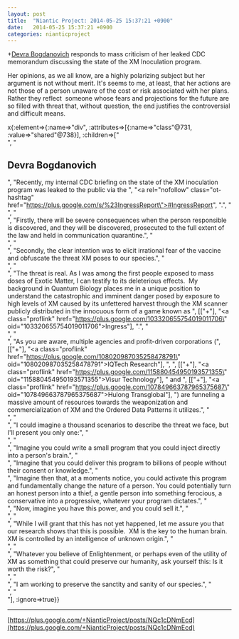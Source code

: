 ```yaml
---
layout: post
title:  "Niantic Project: 2014-05-25 15:37:21 +0900"
date:   2014-05-25 15:37:21 +0900
categories: nianticproject
---
```

+[Devra Bogdanovich](https://plus.google.com/102598577258553073047 "") responds to mass criticism of her leaked CDC memorandum discussing the state of the XM Inoculation program.

Her opinions, as we all know, are a highly polarizing subject but her argument is not without merit. It's seems to me, at least, that her actions are not those of a person unaware of the cost or risk associated with her plans. Rather they reflect  someone whose fears and projections for the future are so filled with threat that, without question, the end justifies the controversial and difficult means.

x{:element=>{:name=>"div", :attributes=>[{:name=>"class"@731, :value=>"shared"@738}], :children=>["<br />", "<h2>Devra Bogdanovich</h2>", "Recently, my internal CDC briefing on the state of the XM inoculation program was leaked to the public via the ", "<a rel=\"nofollow\" class=\"ot-hashtag\" href=\"https://plus.google.com/s/%23IngressReport\">#IngressReport</a>", ".", "<br />", "<br />", "Firstly, there will be severe consequences when the person responsible is discovered, and they will be discovered, prosecuted to the full extent of the law and held in communication quarantine.", "<br />", "<br />", "Secondly, the clear intention was to elicit irrational fear of the vaccine and obfuscate the threat XM poses to our species.", "<br />", "<br />", "The threat is real. As I was among the first people exposed to mass doses of Exotic Matter, I can testify to its deleterious effects.  My background in Quantum Biology places me in a unique position to understand the catastrophic and imminent danger posed by exposure to high levels of XM caused by its unfettered harvest through the XM scanner publicly distributed in the innocuous form of a game known as ", [["+"], "<a class=\"proflink\" href=\"https://plus.google.com/103320655754019011706\" oid=\"103320655754019011706\">Ingress</a>"], ".", "<br />", "<br />", "As you are aware, multiple agencies and profit-driven corporations (", [["+"], "<a class=\"proflink\" href=\"https://plus.google.com/108020987035258478791\" oid=\"108020987035258478791\">IQTech Research</a>"], ", ", [["+"], "<a class=\"proflink\" href=\"https://plus.google.com/115880454950193571355\" oid=\"115880454950193571355\">Visur Technology</a>"], " and ", [["+"], "<a class=\"proflink\" href=\"https://plus.google.com/107849663787965375687\" oid=\"107849663787965375687\">Hulong Transglobal</a>"], ") are funneling a massive amount of resources towards the weaponization and commercialization of XM and the Ordered Data Patterns it utilizes.", "<br />", "<br />", "I could imagine a thousand scenarios to describe the threat we face, but I'll present you only one:", "<br />", "<br />", "Imagine you could write a small program that you could inject directly into a person's brain.", "<br />", "Imagine that you could deliver this program to billions of people without their consent or knowledge.", "<br />", "Imagine then that, at a moments notice, you could activate this program and fundamentally change the nature of a person. You could potentially turn an honest person into a thief, a gentle person into something ferocious, a conservative into a progressive, whatever your program dictates.", "<br />", "Now, imagine you have this power, and you could sell it.", "<br />", "<br />", "While I will grant that this has not yet happened, let me assure you that our research shows that this is possible.  XM is the key to the human brain. XM is controlled by an intelligence of unknown origin.", "<br />", "<br />", "Whatever you believe of Enlightenment, or perhaps even of the utility of XM as something that could preserve our humanity, ask yourself this: Is it worth the risk?", "<br />", "<br />", "I am working to preserve the sanctity and sanity of our species.", "<br />", "<br />"], :ignore=>true}}
- - -
[https://plus.google.com/+NianticProject/posts/NQc1cDNmEcd](https://plus.google.com/+NianticProject/posts/NQc1cDNmEcd)

